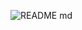 ![README md](https://github.com/ISPC-TST-ARQUITECTURA-Y-CONECTIVIDAD/Tarea_n6/assets/108839778/ddc58797-544c-4e00-8172-0970c0f3269c)
